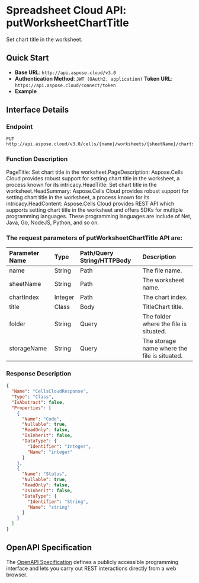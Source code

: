
# **Spreadsheet Cloud API: putWorksheetChartTitle**

Set chart title in the worksheet. 


## **Quick Start**

- **Base URL**: `http://api.aspose.cloud/v3.0`
- **Authentication Method**: `JWT (OAuth2, application)`  **Token URL**: `https://api.aspose.cloud/connect/token`
- **Example** 

## **Interface Details**

### **Endpoint** 

```
PUT http://api.aspose.cloud/v3.0/cells/{name}/worksheets/{sheetName}/charts/{chartIndex}/title
```
### **Function Description**
PageTitle: Set chart title in the worksheet.PageDescription: Aspose.Cells Cloud provides robust support for setting chart title in the worksheet, a process known for its intricacy.HeadTitle: Set chart title in the worksheet.HeadSummary: Aspose.Cells Cloud provides robust support for setting chart title in the worksheet, a process known for its intricacy.HeadContent: Aspose.Cells Cloud provides REST API which supports setting chart title in the worksheet and offers SDKs for multiple programming languages. These programming languages are include of Net, Java, Go, NodeJS, Python, and so on.

### The request parameters of **putWorksheetChartTitle** API are: 

| Parameter Name | Type | Path/Query String/HTTPBody | Description | 
| :- | :- | :- |:- | 
|name|String|Path|The file name.|
|sheetName|String|Path|The worksheet name.|
|chartIndex|Integer|Path|The chart index.|
|title|Class|Body|TitleChart title.|
|folder|String|Query|The folder where the file is situated.|
|storageName|String|Query|The storage name where the file is situated.|

### **Response Description**
```json
{
  "Name": "CellsCloudResponse",
  "Type": "Class",
  "IsAbstract": false,
  "Properties": [
    {
      "Name": "Code",
      "Nullable": true,
      "ReadOnly": false,
      "IsInherit": false,
      "DataType": {
        "Identifier": "Integer",
        "Name": "integer"
      }
    },
    {
      "Name": "Status",
      "Nullable": true,
      "ReadOnly": false,
      "IsInherit": false,
      "DataType": {
        "Identifier": "String",
        "Name": "string"
      }
    }
  ]
}
```


## OpenAPI Specification

The [OpenAPI Specification](https://reference.aspose.cloud/cells/#/ChartsController/PutWorksheetChartTitle) defines a publicly accessible programming interface and lets you carry out REST interactions directly from a web browser.

